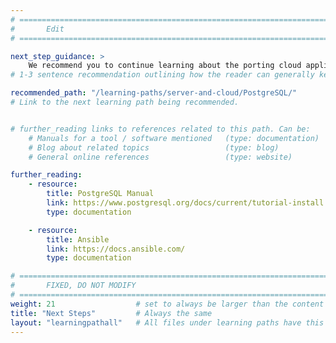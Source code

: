 ```yaml
---
# ================================================================================
#       Edit
# ================================================================================

next_step_guidance: >
    We recommend you to continue learning about the porting cloud applications to Arm architecture for increased performance and cost savings. The learning path on PostgerSQL is a next great step.
# 1-3 sentence recommendation outlining how the reader can generally keep learning about these topics, and a specific explanation of why the next step is being recommended.

recommended_path: "/learning-paths/server-and-cloud/PostgreSQL/"
# Link to the next learning path being recommended.


# further_reading links to references related to this path. Can be:
    # Manuals for a tool / software mentioned   (type: documentation)
    # Blog about related topics                 (type: blog)
    # General online references                 (type: website) 

further_reading:
    - resource:
        title: PostgreSQL Manual
        link: https://www.postgresql.org/docs/current/tutorial-install.html
        type: documentation

    - resource:
        title: Ansible
        link: https://docs.ansible.com/
        type: documentation 

# ================================================================================
#       FIXED, DO NOT MODIFY
# ================================================================================
weight: 21                  # set to always be larger than the content in this path, and one more than 'review'
title: "Next Steps"         # Always the same
layout: "learningpathall"   # All files under learning paths have this same wrapper
---
```

  



